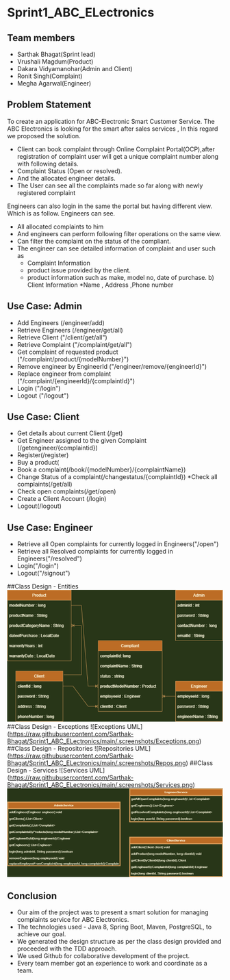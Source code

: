 # Sprint1_ABC_ELectronics

## Team members
* Sarthak Bhagat(Sprint lead)
* Vrushali Magdum(Product)
* Dakara Vidyamanohar(Admin and Client)
* Ronit Singh(Complaint)
* Megha Agarwal(Engineer)

## Problem Statement

To create an application for ABC-Electronic Smart Customer Service. The ABC Electronics is looking for the smart after sales services , In this
regard we proposed the solution.

* Client can book complaint through Online Complaint Portal(OCP),after registration of complaint user will get a unique complaint number along with following details.
* Complaint Status (Open or resolved).
* And the allocated engineer details.
* The User can see all the complaints made so far along with newly registered complaint

Engineers can also login in the same the portal but having different view.
Which is as follow.
Engineers can see.
* All allocated complaints to him
* And engineers can perform following filter operations on the same view.
* Can filter the complaint on the status of the compliant.
* The engineer can see detailed information of complaint and user such as
  * Complaint Information
  * product issue provided by the client.
  * product information such as make, model no, date of purchase.
b) Client Information
   *Name , Address ,Phone number
   
## Use Case: Admin
* Add Engineers (/engineer/add)
* Retrieve Engineers (/engineer/get/all)
* Retrieve Client ("/client/get/all")
* Retrieve Complaint ("/complaint/get/all")
* Get complaint of requested product ("/complaint/product/{modelNumber}")
* Remove engineer by EngineerId ("/engineer/remove/{engineerId}")
* Replace engineer from complaint ("/complaint/{engineerId}/{complaintId}")
* Login ("/login")
* Logout ("/logout")

## Use Case: Client
* Get details about current Client (/get)
* Get Engineer assigned to the given Complaint (/getengineer/{complaintid})
* Register(/register)
* Buy a product(
* Book a complaint(/book/{modelNumber}/{complaintName})
* Change Status of a complaint(/changestatus/{complaintId})
*Check all complaints(/get/all)
* Check open complaints(/get/open)
* Create a Client Account (/login)
* Logout(/logout)

## Use Case: Engineer
* Retrieve all Open complaints for currently logged in Engineers("/open")
* Retrieve all Resolved complaints for currently logged in Engineers("/resolved")
* Login("/login")
* Logout("/signout")

##Class Design - Entities
![Entities UML](https://raw.githubusercontent.com/Sarthak-Bhagat/Sprint1_ABC_ELectronics/main/.screenshots/Entities.png)
##Class Design - Exceptions
![Exceptions UML] (https://raw.githubusercontent.com/Sarthak-Bhagat/Sprint1_ABC_ELectronics/main/.screenshots/Exceptions.png)
##Class Design - Repositories
![Repositories UML] (https://raw.githubusercontent.com/Sarthak-Bhagat/Sprint1_ABC_ELectronics/main/.screenshots/Repos.png)
##Class Design - Services
![Services UML] (https://raw.githubusercontent.com/Sarthak-Bhagat/Sprint1_ABC_ELectronics/main/.screenshots/Services.png)
![services UML](https://raw.githubusercontent.com/Sarthak-Bhagat/Sprint1_ABC_ELectronics/main/.screenshots/Services2.png)

## Conclusion
* Our aim of the project was to present a smart solution for managing complaints service for ABC Electronics.
* The technologies used - Java 8, Spring Boot, Maven, PostgreSQL, to achieve our goal.
* We generated the design structure as per the class design provided and proceeded with the TDD approach. 
* We used Github for collaborative development of the project.
* Every team member got an experience to work and coordinate as a team. 

 




